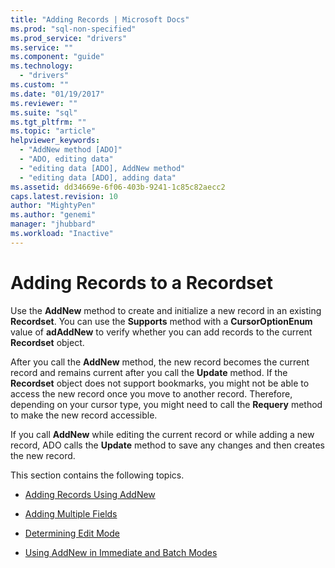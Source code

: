 ```yaml
---
title: "Adding Records | Microsoft Docs"
ms.prod: "sql-non-specified"
ms.prod_service: "drivers"
ms.service: ""
ms.component: "guide"
ms.technology:
  - "drivers"
ms.custom: ""
ms.date: "01/19/2017"
ms.reviewer: ""
ms.suite: "sql"
ms.tgt_pltfrm: ""
ms.topic: "article"
helpviewer_keywords:
  - "AddNew method [ADO]"
  - "ADO, editing data"
  - "editing data [ADO], AddNew method"
  - "editing data [ADO], adding data"
ms.assetid: dd34669e-6f06-403b-9241-1c85c82aecc2
caps.latest.revision: 10
author: "MightyPen"
ms.author: "genemi"
manager: "jhubbard"
ms.workload: "Inactive"
---
```

# Adding Records to a Recordset
Use the **AddNew** method to create and initialize a new record in an existing **Recordset**. You can use the **Supports** method with a **CursorOptionEnum** value of **adAddNew** to verify whether you can add records to the current **Recordset** object.

 After you call the **AddNew** method, the new record becomes the current record and remains current after you call the **Update** method. If the **Recordset** object does not support bookmarks, you might not be able to access the new record once you move to another record. Therefore, depending on your cursor type, you might need to call the **Requery** method to make the new record accessible.

 If you call **AddNew** while editing the current record or while adding a new record, ADO calls the **Update** method to save any changes and then creates the new record.

 This section contains the following topics.

-   [Adding Records Using AddNew](../../../ado/guide/data/adding-records-using-addnew.md)

-   [Adding Multiple Fields](../../../ado/guide/data/adding-multiple-fields.md)

-   [Determining Edit Mode](../../../ado/guide/data/determining-edit-mode.md)

-   [Using AddNew in Immediate and Batch Modes](../../../ado/guide/data/using-addnew-in-immediate-and-batch-modes.md)
